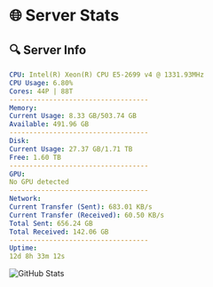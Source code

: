 # 🌐 Server Stats
## 🔍 Server Info
```yaml
CPU: Intel(R) Xeon(R) CPU E5-2699 v4 @ 1331.93MHz
CPU Usage: 6.80%
Cores: 44P | 88T
-----------------------------------
Memory:
Current Usage: 8.33 GB/503.74 GB
Available: 491.96 GB
-----------------------------------
Disk:
Current Usage: 27.37 GB/1.71 TB
Free: 1.60 TB
-----------------------------------
GPU:
No GPU detected
-----------------------------------
Network:
Current Transfer (Sent): 683.01 KB/s
Current Transfer (Received): 60.50 KB/s
Total Sent: 656.24 GB
Total Received: 142.06 GB
-----------------------------------
Uptime:
12d 8h 33m 12s
```
![GitHub Stats](https://img.shields.io/badge/Updated-2025-05-02_01:42:00-blue)